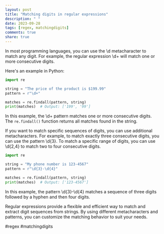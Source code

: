 ```yaml
---
layout: post
title: "Matching digits in regular expressions"
description: " "
date: 2023-09-28
tags: [regex, matchingdigits]
comments: true
share: true
---
```


In most programming languages, you can use the \d metacharacter to match any digit. For example, the regular expression \d+ will match one or more consecutive digits.

Here's an example in Python:

```python
import re

string = "The price of the product is $199.99"
pattern = r"\d+"

matches = re.findall(pattern, string)
print(matches)  # Output: ['199', '99']
```

In this example, the \d+ pattern matches one or more consecutive digits. The `re.findall()` function returns all matches found in the string.

If you want to match specific sequences of digits, you can use additional metacharacters. For example, to match exactly three consecutive digits, you can use the pattern \d{3}. To match a specific range of digits, you can use \d{2,4} to match two to four consecutive digits.

```python
import re

string = "My phone number is 123-4567"
pattern = r"\d{3}-\d{4}"

matches = re.findall(pattern, string)
print(matches)  # Output: ['123-4567']
```

In this example, the pattern \d{3}-\d{4} matches a sequence of three digits followed by a hyphen and then four digits.

Regular expressions provide a flexible and efficient way to match and extract digit sequences from strings. By using different metacharacters and patterns, you can customize the matching behavior to suit your needs.

#regex #matchingdigits
